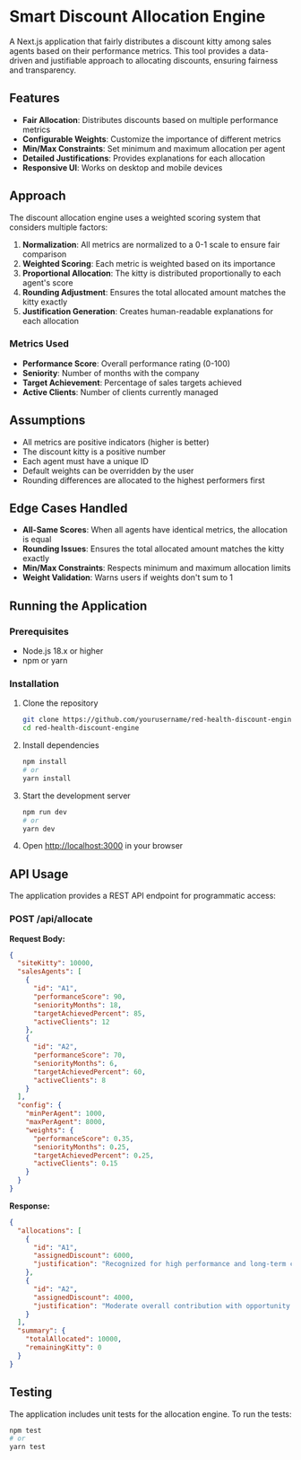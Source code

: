 # Smart Discount Allocation Engine

A Next.js application that fairly distributes a discount kitty among sales agents based on their performance metrics. This tool provides a data-driven and justifiable approach to allocating discounts, ensuring fairness and transparency.

## Features

- **Fair Allocation**: Distributes discounts based on multiple performance metrics
- **Configurable Weights**: Customize the importance of different metrics
- **Min/Max Constraints**: Set minimum and maximum allocation per agent
- **Detailed Justifications**: Provides explanations for each allocation
- **Responsive UI**: Works on desktop and mobile devices

## Approach

The discount allocation engine uses a weighted scoring system that considers multiple factors:

1. **Normalization**: All metrics are normalized to a 0-1 scale to ensure fair comparison
2. **Weighted Scoring**: Each metric is weighted based on its importance
3. **Proportional Allocation**: The kitty is distributed proportionally to each agent's score
4. **Rounding Adjustment**: Ensures the total allocated amount matches the kitty exactly
5. **Justification Generation**: Creates human-readable explanations for each allocation

### Metrics Used

- **Performance Score**: Overall performance rating (0-100)
- **Seniority**: Number of months with the company
- **Target Achievement**: Percentage of sales targets achieved
- **Active Clients**: Number of clients currently managed

## Assumptions

- All metrics are positive indicators (higher is better)
- The discount kitty is a positive number
- Each agent must have a unique ID
- Default weights can be overridden by the user
- Rounding differences are allocated to the highest performers first

## Edge Cases Handled

- **All-Same Scores**: When all agents have identical metrics, the allocation is equal
- **Rounding Issues**: Ensures the total allocated amount matches the kitty exactly
- **Min/Max Constraints**: Respects minimum and maximum allocation limits
- **Weight Validation**: Warns users if weights don't sum to 1

## Running the Application

### Prerequisites

- Node.js 18.x or higher
- npm or yarn

### Installation

1. Clone the repository
   ```bash
   git clone https://github.com/yourusername/red-health-discount-engine.git
   cd red-health-discount-engine
   ```

2. Install dependencies
   ```bash
   npm install
   # or
   yarn install
   ```

3. Start the development server
   ```bash
   npm run dev
   # or
   yarn dev
   ```

4. Open [http://localhost:3000](http://localhost:3000) in your browser

## API Usage

The application provides a REST API endpoint for programmatic access:

### POST /api/allocate

**Request Body:**

```json
{
  "siteKitty": 10000,
  "salesAgents": [
    {
      "id": "A1",
      "performanceScore": 90,
      "seniorityMonths": 18,
      "targetAchievedPercent": 85,
      "activeClients": 12
    },
    {
      "id": "A2",
      "performanceScore": 70,
      "seniorityMonths": 6,
      "targetAchievedPercent": 60,
      "activeClients": 8
    }
  ],
  "config": {
    "minPerAgent": 1000,
    "maxPerAgent": 8000,
    "weights": {
      "performanceScore": 0.35,
      "seniorityMonths": 0.25,
      "targetAchievedPercent": 0.25,
      "activeClients": 0.15
    }
  }
}
```

**Response:**

```json
{
  "allocations": [
    {
      "id": "A1",
      "assignedDiscount": 6000,
      "justification": "Recognized for high performance and long-term contribution"
    },
    {
      "id": "A2",
      "assignedDiscount": 4000,
      "justification": "Moderate overall contribution with opportunity to improve target achievement"
    }
  ],
  "summary": {
    "totalAllocated": 10000,
    "remainingKitty": 0
  }
}
```

## Testing

The application includes unit tests for the allocation engine. To run the tests:

```bash
npm test
# or
yarn test
```

